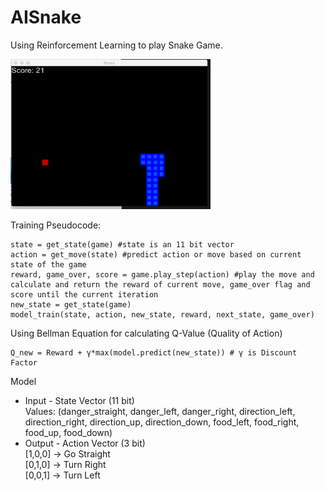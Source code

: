 # AISnake
Using Reinforcement Learning to play Snake Game.

<img src="https://github.com/supreetshm947/AISnake/blob/main/Demo.gif" width="320" height="240" />

Training Pseudocode:
```
state = get_state(game) #state is an 11 bit vector
action = get_move(state) #predict action or move based on current state of the game
reward, game_over, score = game.play_step(action) #play the move and calculate and return the reward of current move, game_over flag and score until the current iteration 
new_state = get_state(game)
model_train(state, action, new_state, reward, next_state, game_over)
```

Using Bellman Equation for calculating Q-Value (Quality of Action)
```
Q_new = Reward + γ*max(model.predict(new_state)) # γ is Discount Factor
```

Model
<ul>
  <li>Input - State Vector (11 bit)<br>
    Values: (danger_straight, danger_left, danger_right, direction_left, direction_right, direction_up, direction_down, food_left, food_right, food_up, food_down)
  </li>
  <li>Output - Action Vector (3 bit)<br>
   [1,0,0] -> Go Straight<br>
    [0,1,0] -> Turn Right<br>
    [0,0,1] -> Turn Left
  </li>
</ul>
